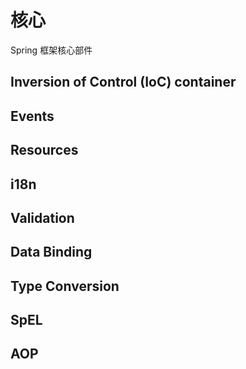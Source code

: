 # 核心

Spring 框架核心部件

## Inversion of Control (IoC) container

## Events

## Resources

## i18n

## Validation

## Data Binding

## Type Conversion

## SpEL

## AOP